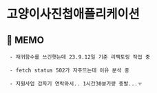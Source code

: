 # 고양이사진첩애플리케이션

## 💬 MEMO

```
 - 재귀함수를 쓰긴햇는데 23.9.12일 기준 리팩토링 작업 중

 - fetch status 502가 자주뜨는데 이유 분석 중

 - 지원사업 갑자기 연락와서.. 1시간30분가량 증발...ㅜ
```
